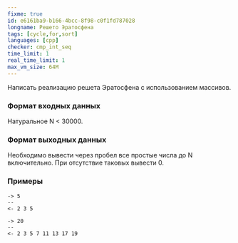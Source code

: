 ```yaml
---
fixme: true
id: e6161ba9-b166-4bcc-8f98-c0f1fd787028
longname: Решето Эратосфена
tags: [cycle,for,sort]
languages: [cpp]
checker: cmp_int_seq
time_limit: 1
real_time_limit: 1
max_vm_size: 64M
---
```



Написать реализацию решета Эратосфена с использованием массивов.

### Формат входных данных

Натуральное N < 30000.

### Формат выходных данных

Необходимо вывести через пробел все простые числа до N включительно. При отсутствие таковых вывести 0.

### Примеры

```
-> 5
--
<- 2 3 5
```

```
-> 20
--
<- 2 3 5 7 11 13 17 19
```
